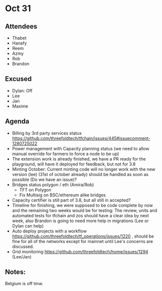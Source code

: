 # Oct 31

## Attendees
- Thabet
- Hanafy
- Reem
- Azmy
- Rob
- Brandon

## Excused
- Dylan: Off
- Lee
- Jan
- Maxime


## Agenda

- Billing by 3rd party services status https://github.com/threefoldtech/tfchain/issues/445#issuecomment-1280725022 
- Power management with Capacity planning status (we need to allow manual override for farmers to force a node to be up)
- The extension work is already finished, we have a PR ready for the playground, will have it deployed for feedback, but not for 3.8
- Minting October: Current minting code will no longer work with the new version (lee) (31st of october already) should be handled as soon as possible (Do we have an issue)?
- Bridges status polygon / eth (Amira/Rob)
    - TFT on Polygon
    - Fix Multisig on BSC/ethereum alike  bridges
- Capacity certifier is still part of 3.8, but all still in accepted?
- Timeline for finishing, we were supposed to be code complete by now and the remaining two weeks would be for testing: The review, units and automated tests for tfchain and zos should have a clear idea by next week, also Brandon is going to need more help in migrations (Lee or Dylan can help)  
- Auto deploy projects with a workflow https://github.com/threefoldtech/tf_operations/issues/1220 , should be fine for all of the networks except for mainnet until Lee's concerns are discussed.
- Grid monitoring https://github.com/threefoldtech/home/issues/1294 (Lee/Jan)


## Notes:
Belgium is off tmw.
